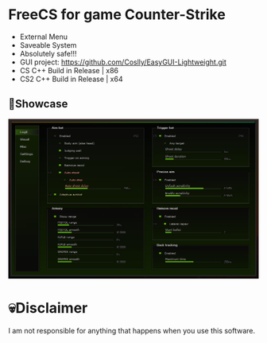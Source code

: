 # FreeCS for game Counter-Strike
- External Menu
- Saveable System
- Absolutely safe!!!
- GUI project: https://github.com/Coslly/EasyGUI-Lightweight.git
- CS C++ Build in Release | x86
- CS2 C++ Build in Release | x64
## 🤩Showcase
![image](https://github.com/Coslly/FreeCS/blob/main/Show.png?raw=true)
# 💀Disclaimer
I am not responsible for anything that happens when you use this software.
